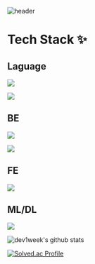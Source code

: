 
![header](https://capsule-render.vercel.app/api?type=wave&color=auto&height=300&section=header&text=Hi%20&fontSize=90)

# Tech Stack ✨

## Laguage 
<a href="버튼을 눌렀을 때 이동할 링크" target="_blank"><img src="https://img.shields.io/badge/Python-FFFFFF?style=round&logo=Python&logoColor=#3776AB"/></a>

<a href="버튼을 눌렀을 때 이동할 링크" target="_blank"><img src="https://img.shields.io/badge/JavaScript-FFFFFF?style=round&logo=JavaScript&logoColor=#F7DF1E"/></a>

## BE 
<a href="버튼을 눌렀을 때 이동할 링크" target="_blank"><img src="https://img.shields.io/badge/Node.js-FFFFFF?style=round&logo=Node.js&logoColor=#339933"/></a>

<a href="버튼을 눌렀을 때 이동할 링크" target="_blank"><img src="https://img.shields.io/badge/Spring-FFFFFF?style=round&logo=Spring&logoColor=#6DB33F"/></a>

## FE 
<a href="버튼을 눌렀을 때 이동할 링크" target="_blank"><img src="https://img.shields.io/badge/React-FFFFFF?style=round&logo=React&logoColor=#61DAFB"/></a>

## ML/DL
<a href="버튼을 눌렀을 때 이동할 링크" target="_blank"><img src="https://img.shields.io/badge/PyTorch-FFFFFF?style=round&logo=PyTorch&logoColor=#EE4C2C"/></a>


![dev1week's github stats](https://github-readme-stats.vercel.app/api?username=dev1week&show_icons=true)


[![Solved.ac Profile](http://mazassumnida.wtf/api/v2/generate_badge?boj=rondo2860)](https://solved.ac/rondo2860/)

<!--
**dev1week/dev1week** is a ✨ _special_ ✨ repository because its `README.md` (this file) appears on your GitHub profile.

Here are some ideas to get you started:

- 🔭 I’m currently working on ...
- 🌱 I’m currently learning ...
- 👯 I’m looking to collaborate on ...
- 🤔 I’m looking for help with ...
- 💬 Ask me about ...
- 📫 How to reach me: ...
- 😄 Pronouns: ...
- ⚡ Fun fact: ...
-->

